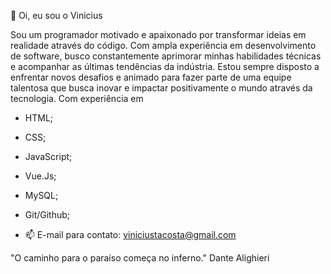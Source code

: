 👋 Oi, eu sou o Vinicius

Sou um programador motivado e apaixonado por transformar ideias em realidade através do código. Com ampla experiência em desenvolvimento de software, busco constantemente aprimorar minhas habilidades técnicas e acompanhar as últimas tendências da indústria. Estou sempre disposto a enfrentar novos desafios e animado para fazer parte de uma equipe talentosa que busca inovar e impactar positivamente o mundo através da tecnologia.
Com experiência em
- HTML;
- CSS;
- JavaScript;
- Vue.Js;
- MySQL;
- Git/Github;

- 📫 E-mail para contato: viniciustacosta@gmail.com

"O caminho para o paraíso começa no inferno."  Dante Alighieri
